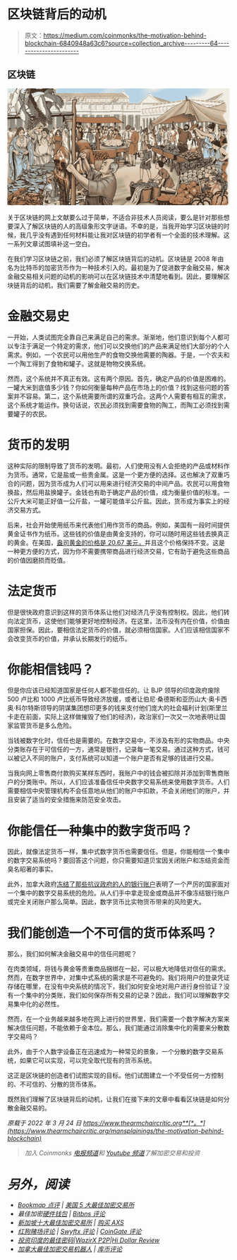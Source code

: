 # 区块链背后的动机

> 原文：<https://medium.com/coinmonks/the-motivation-behind-blockchain-6840948a63c6?source=collection_archive---------64----------------------->

## 区块链

![](img/97ab6c9d509a88d7440cf6f4f5586ad3.png)

关于区块链的网上文献要么过于简单，不适合非技术人员阅读，要么是针对那些想要深入了解区块链的人的高级象形文字谜语。不幸的是，当我开始学习区块链的时候，我几乎没有遇到任何材料能让我对区块链的初学者有一个全面的技术理解。这一系列文章试图填补这一空白。

在我们学习区块链之前，我们必须了解区块链背后的动机。区块链是 2008 年由名为比特币的加密货币作为一种技术引入的。最初是为了促进数字金融交易，解决金融交易相关问题的动机的影响可以在区块链技术中清楚地看到。因此，要理解区块链背后的动机，我们需要了解金融交易的历史。

# 金融交易史

一开始，人类试图完全靠自己来满足自己的需求。渐渐地，他们意识到每个人都可以专注于满足一个特定的需求，他们可以交换他们的产品来满足他们大部分的个人需求。例如，一个农民可以用他生产的食物交换他需要的陶器。于是，一个农夫和一个陶工得到了食物和罐子。这就是物物交换系统。

然而，这个系统并不真正有效。这有两个原因。首先，确定产品的价值是困难的。一罐大米到底值多少钱？你如何衡量每种产品在市场上的价值？找到这些问题的答案并不容易。第二，这个系统需要所谓的双重巧合。这两个人需要有相互的需求，这个系统才能运作。换句话说，农民必须找到需要食物的陶工，而陶工必须找到需要罐子的农民。

# 货币的发明

这种实际的限制导致了货币的发明。最初，人们使用没有人会拒绝的产品或材料作为货币。通常，它是盐或一些贵金属。这是一个更方便的选择。这也解决了双重巧合的问题，因为货币成为人们可以用来进行经济交易的中间产品。农民可以用食物换盐，然后用盐换罐子。金钱也有助于确定产品的价值，成为衡量价值的标准。一公斤大米可能正好值一公斤盐，一罐可能值半公斤盐。因此，货币成为事实上的经济交易方式。

后来，社会开始使用纸币来代表他们用作货币的商品。例如，美国有一段时间提供黄金证书作为纸币。这些钱的价值是由黄金支持的，你可以随时用这些钱去换真正的黄金。在美国，[盎司黄金的价格是 20.67 美元，](https://www.econlib.org/library/Enc/GoldStandard.html)并且这个价格保持不变。这是一种更方便的方式，因为你不需要携带商品进行经济交易，它有助于避免这些商品的价值因磨损而贬值。

# 法定货币

但是很快政府意识到这样的货币体系让他们对经济几乎没有控制权。因此，他们转向法定货币，这使他们能够更好地控制经济。在这里，法币没有内在价值，价值由国家担保。因此，要相信法定货币的价值，就必须相信国家。人们应该相信国家不会改变货币的价值，并承认长期发行的纸币。

# 你能相信钱吗？

但是你应该已经知道国家是任何人都不能信任的。让 BJP 领导的印度政府废除 500 卢比和 1000 卢比纸币导致经济放缓，或者让伯尼·桑德斯和亚历山大·奥卡西奥·科尔特斯领导的阴谋集团想印更多的钱来支付他们庞大的社会福利计划(斯里兰卡走在前面，实际上这样做摧毁了他们的经济)，政治家们一次又一次地表明让国家监管货币是多么危险。

当钱被数字化时，信任也是需要的。在数字交易中，不涉及有形的实物商品。中央分类账存在于可信任的一方，通常是银行，记录每一笔交易。通过这种方式，钱可以被记入不同的账户，支付系统可以知道一个账户是否有足够的钱进行交易。

当我向网上零售商付款购买某样东西时，我账户中的钱会被扣除并添加到零售商账户的分类账中。所以，人们应该准备信任中央数字交易系统来使用数字货币。人们需要相信中央管理机构不会任意地从他们的账户中扣款，不会关闭他们的账户，并且安装了适当的安全措施来防范安全攻击。

# 你能信任一种集中的数字货币吗？

因此，就像法定货币一样，集中式数字货币也需要信任。但是，你能相信一个集中的数字交易系统吗？要回答这个问题，你只需要知道贝宝因关闭账户和冻结资金而臭名昭著的事实。

此外，加拿大政府[冻结了那些抗议政府的人的银行账户](https://www.aljazeera.com/economy/2022/2/15/canadas-banks-seek-clarification-on-trudeaus-trucker-crackdown)表明了一个严厉的国家面对一个集中的数字交易系统的危险。从人们手中拿走现金或商品并不像冻结银行账户或完全关闭账户那么简单。因此，数字货币比实物货币带来的风险更大。

# 我们能创造一个不可信的货币体系吗？

那么，我们如何解决金融交易中的信任问题呢？

在肉类领域，将钱与黄金等贵重商品捆绑在一起，可以极大地降低对信任的需求。然而，在数字世界中，对集中式系统的需求是不可避免的。我们将用户的登录凭证存储在哪里，在没有中央系统的情况下，我们如何安全地对用户进行身份验证？没有一个集中的分类账，我们如何保存所有交易的记录？因此，我们可以理解数字交易集中化的必然性。

然而，在一个业务越来越多地在网上进行的世界里，我们需要一个数字解决方案来解决信任问题，不能依赖于金本位。那么，我们能通过消除集中化的需要来分散数字交易吗？

此外，由于个人数字设备正在迅速成为一种常见的景象，一个分散的数字交易系统，如果它可以实现，可以完全取代现有的货币系统。

这正是区块链的创造者们试图实现的目标。他们试图建立一个不受任何一方控制的、不可信的、分散的货币体系。

既然我们理解了区块链背后的动机，让我们在接下来的文章中看看区块链是如何分散金融交易的。

*原载于 2022 年 3 月 24 日 https://www.thearmchaircritic.org**[*。*](https://www.thearmchaircritic.org/mansplainings/the-motivation-behind-blockchain)*

> *加入 Coinmonks [电报频道](https://t.me/coincodecap)和 [Youtube 频道](https://www.youtube.com/c/coinmonks/videos)了解加密交易和投资*

# *另外，阅读*

*   *[Bookmap 点评](https://coincodecap.com/bookmap-review-2021-best-trading-software) | [美国 5 大最佳加密交易所](https://coincodecap.com/crypto-exchange-usa)*
*   *最佳加密[硬件钱包](/coinmonks/hardware-wallets-dfa1211730c6) | [Bitbns 评论](/coinmonks/bitbns-review-38256a07e161)*
*   *[新加坡十大最佳加密交易所](https://coincodecap.com/crypto-exchange-in-singapore) | [购买 AXS](https://coincodecap.com/buy-axs-token)*
*   *[红狗赌场评论](https://coincodecap.com/red-dog-casino-review) | [Swyftx 评论](https://coincodecap.com/swyftx-review) | [CoinGate 评论](https://coincodecap.com/coingate-review)*
*   *[投资印度的最佳密码](https://coincodecap.com/best-crypto-to-invest-in-india-in-2021)|[WazirX P2P](https://coincodecap.com/wazirx-p2p)|[Hi Dollar Review](https://coincodecap.com/hi-dollar-review)*
*   *[加拿大最佳加密交易机器人](https://coincodecap.com/5-best-crypto-trading-bots-in-canada) | [库币评论](https://coincodecap.com/kucoin-review)*